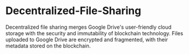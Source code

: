 # Decentralized-File-Sharing
Decentralized file sharing merges Google Drive's user-friendly cloud storage with the security and immutability of blockchain technology. Files uploaded to Google Drive are encrypted and fragmented, with their metadata stored on the blockchain.

